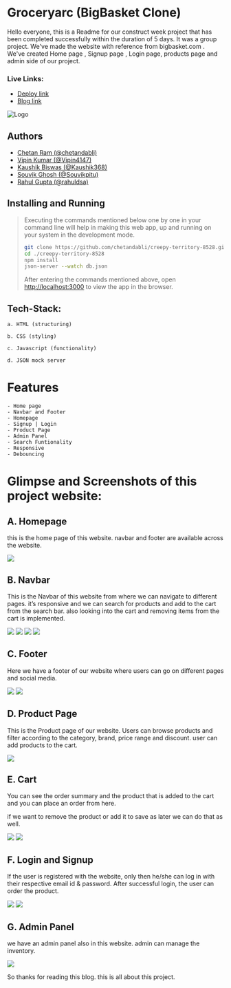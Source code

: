 # Groceryarc (BigBasket Clone)

Hello everyone, this is a Readme for our construct week project that has been completed successfully within the duration of 5 days. It was a group project. We've made the website with reference from bigbasket.com . We've created Home page , Signup page , Login page, products page and admin side of our project.

### Live Links: 
- [Deploy link](https://lucent-valkyrie-3c86fc.netlify.app/)
- [Blog link](https://medium.com/@chetandabli/groceryarc-bigbasket-clone-51ee17cd225d)

![](https://i.ibb.co/Kqh1BZB/GA-2.png "Logo")


## Authors


- [Chetan Ram (@chetandabli)](https://github.com/chetandabli)
- [Vipin Kumar (@Vipin4147)](https://github.com/Vipin4147)
- [Kaushik Biswas (@Kaushik368)](https://github.com/Kaushik368)
- [Souvik Ghosh (@Souvikpitu)](https://github.com/Souvikpitu)
- [Rahul Gupta (@rahuldsa)](https://github.com/rahuldsa)

## Installing and Running
> Executing the commands mentioned below one by one in your command line will help in making this web app, up and running on your system in the development mode.
> 
> ```bash
> git clone https://github.com/chetandabli/creepy-territory-8528.git
> cd ./creepy-territory-8528
> npm install
> json-server --watch db.json
> ```
> After entering the commands mentioned above, open [http://localhost:3000](http://localhost:3000) to view the app in the browser.

## Tech-Stack:

    a. HTML (structuring)

    b. CSS (styling)

    c. Javascript (functionality)
    
    d. JSON mock server

# Features

    - Home page
    - Navbar and Footer
    - Homepage
    - Signup | Login
    - Product Page
    - Admin Panel
    - Search Funtionality
    - Responsive
    - Debouncing
    
# Glimpse and Screenshots of this project website:

## A. Homepage

this is the home page of this website. navbar and footer are available across the website.

<img src="https://miro.medium.com/v2/resize:fit:1400/format:webp/1*3AAavC4WJlQ9eOI6Q61W7Q.png">

## B. Navbar

This is the Navbar of this website from where we can navigate to different pages. it’s responsive and we can search for products and add to the cart from the search bar. also looking into the cart and removing items from the cart is implemented.

<img src="https://miro.medium.com/v2/resize:fit:1400/format:webp/1*Dt3d9FST8T77XqiJqxzQwA.png">

<img src="https://miro.medium.com/v2/resize:fit:1400/format:webp/1*HbDO22MzAocU0T6-CSGXXg.png">

<img src="https://miro.medium.com/v2/resize:fit:1400/format:webp/1*QUfP4R-VRyzhjYWO7tkFwA.png">

<img src="https://miro.medium.com/v2/resize:fit:1400/format:webp/1*gs-78Vxt-e7fl7pgGqe8VA.png">

## C. Footer

Here we have a footer of our website where users can go on different pages and social media.

<img src="https://miro.medium.com/v2/resize:fit:1400/format:webp/1*aHvEX9YVHNx4dGWOPxP_Zw.png">

<img src="https://miro.medium.com/max/1400/1*QV1ejcV6oYQfJD73UCABeQ.png">

## D. Product Page

This is the Product page of our website. Users can browse products and filter according to the category, brand, price range and discount. user can add products to the cart.

<img src="https://miro.medium.com/max/1400/1*QgE2ECSMjrA_oUIxC7x7OQ.png">

## E. Cart

You can see the order summary and the product that is added to the cart and you can place an order from here.

if we want to remove the product or add it to save as later we can do that as well.

<img src="https://miro.medium.com/v2/resize:fit:1400/format:webp/1*FPBFtfdPUj77bN3uErXkTw.png">

<img src="https://miro.medium.com/v2/resize:fit:1400/format:webp/1*VTJ3NgtrV2oZ6cIQRKizHA.png">

## F. Login and Signup

If the user is registered with the website, only then he/she can log in with their respective email id & password. After successful login, the user can order the product.

<img src="https://miro.medium.com/v2/resize:fit:1400/format:webp/1*2ER0qFbPXHzgWILz_5XPgA.png">

<img src="https://miro.medium.com/v2/resize:fit:1400/format:webp/1*Zne2dy3wJhxrFLyW3oGl2Q.png">

## G. Admin Panel

we have an admin panel also in this website. admin can manage the inventory.

<img src="https://miro.medium.com/v2/resize:fit:1400/format:webp/1*Dpfdv2Hzw8CwoAXh-ClNFA.png">

So thanks for reading this blog. this is all about this project.
